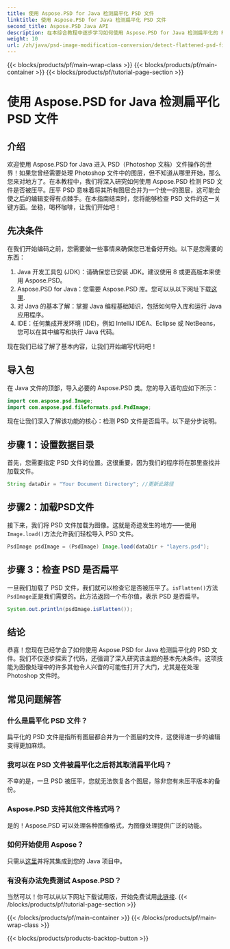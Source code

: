 ```yaml
---
title: 使用 Aspose.PSD for Java 检测扁平化 PSD 文件
linktitle: 使用 Aspose.PSD for Java 检测扁平化 PSD 文件
second_title: Aspose.PSD Java API
description: 在本综合教程中逐步学习如何使用 Aspose.PSD for Java 检测扁平化的 PSD 文件。
weight: 10
url: /zh/java/psd-image-modification-conversion/detect-flattened-psd-files/
---
```


{{< blocks/products/pf/main-wrap-class >}}
{{< blocks/products/pf/main-container >}}
{{< blocks/products/pf/tutorial-page-section >}}

# 使用 Aspose.PSD for Java 检测扁平化 PSD 文件

## 介绍

欢迎使用 Aspose.PSD for Java 进入 PSD（Photoshop 文档）文件操作的世界！如果您曾经需要处理 Photoshop 文件中的图层，但不知道从哪里开始，那么您来对地方了。在本教程中，我们将深入研究如何使用 Aspose.PSD 检测 PSD 文件是否被压平。压平 PSD 意味着将其所有图层合并为一个统一的图层，这可能会使之后的编辑变得有点棘手。在本指南结束时，您将能够检查 PSD 文件的这一关键方面。坐稳，喝杯咖啡，让我们开始吧！

## 先决条件

在我们开始编码之前，您需要做一些事情来确保您已准备好开始。以下是您需要的东西：

1. Java 开发工具包 (JDK)：请确保您已安装 JDK。建议使用 8 或更高版本来使用 Aspose.PSD。
2.  Aspose.PSD for Java：您需要 Aspose.PSD 库。您可以从以下网址下载[这里](https://releases.aspose.com/psd/java/).
3. 对 Java 的基本了解：掌握 Java 编程基础知识，包括如何导入库和运行 Java 应用程序。
4. IDE：任何集成开发环境 (IDE)，例如 IntelliJ IDEA、Eclipse 或 NetBeans，您可以在其中编写和执行 Java 代码。

现在我们已经了解了基本内容，让我们开始编写代码吧！

## 导入包

在 Java 文件的顶部，导入必要的 Aspose.PSD 类。您的导入语句应如下所示：

```java
import com.aspose.psd.Image;
import com.aspose.psd.fileformats.psd.PsdImage;
```

现在让我们深入了解该功能的核心：检测 PSD 文件是否扁平。以下是分步说明。

## 步骤 1：设置数据目录

首先，您需要指定 PSD 文件的位置。这很重要，因为我们的程序将在那里查找并加载文件。

```java
String dataDir = "Your Document Directory"; //更新此路径
```

## 步骤2：加载PSD文件

接下来，我们将 PSD 文件加载为图像。这就是奇迹发生的地方——使用`Image.load()`方法允许我们轻松导入 PSD 文件。

```java
PsdImage psdImage = (PsdImage) Image.load(dataDir + "layers.psd");
```

## 步骤 3：检查 PSD 是否扁平

一旦我们加载了 PSD 文件，我们就可以检查它是否被压平了。`isFlatten()`方法`PsdImage`正是我们需要的。此方法返回一个布尔值，表示 PSD 是否扁平。

```java
System.out.println(psdImage.isFlatten());
```

## 结论

恭喜！您现在已经学会了如何使用 Aspose.PSD for Java 检测扁平化的 PSD 文件。我们不仅逐步探索了代码，还强调了深入研究该主题的基本先决条件。这项技能为图像处理中的许多其他令人兴奋的可能性打开了大门，尤其是在处理 Photoshop 文件时。

## 常见问题解答

### 什么是扁平化 PSD 文件？
扁平化的 PSD 文件是指所有图层都合并为一个图层的文件，这使得进一步的编辑变得更加麻烦。

### 我可以在 PSD 文件被扁平化之后将其取消扁平化吗？
不幸的是，一旦 PSD 被压平，您就无法恢复各个图层，除非您有未压平版本的备份。

### Aspose.PSD 支持其他文件格式吗？
是的！Aspose.PSD 可以处理各种图像格式，为图像处理提供广泛的功能。

### 如何开始使用 Aspose？
只需从[这里](https://releases.aspose.com/psd/java/)并将其集成到您的 Java 项目中。

### 有没有办法免费测试 Aspose.PSD？
当然可以！你可以从以下网址下载试用版，开始免费试用[此链接](https://releases.aspose.com/).
{{< /blocks/products/pf/tutorial-page-section >}}

{{< /blocks/products/pf/main-container >}}
{{< /blocks/products/pf/main-wrap-class >}}

{{< blocks/products/products-backtop-button >}}
